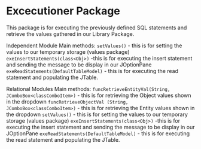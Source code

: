 # Excecutioner Package

This package is for executing the previously defined SQL statements and retrieve the values gathered in our Library Package.

Independent Module Main methods:
`setValues()` - this is for setting the values to our temporary storage (values package)
`exeInsertStatements(class<Obj>)` -this is for executing the insert statement and sending the message to be display in our JOptionPane
`exeReadStatements(DefaultTableModel)` - this is for executing the read statement and populating the JTable.

Relational Modules Main methods:
`funcRetrieveEntityVal(String, JComboBox<classComboItem>)` - this is for retrieving the Object values shown in the dropdown
`funcRetrieveObjectVal (String, JComboBox<classComboItem>)` - this is for retrieving the Entity values shown in the dropdown
`setValues()` - this is for setting the values to our temporary storage (values package)
`exeInsertStatements(class<Obj>)` -this is for executing the insert statement and sending the message to be display in our JOptionPane
`exeReadStatements(DefaultTableModel)` - this is for executing the read statement and populating the JTable.
